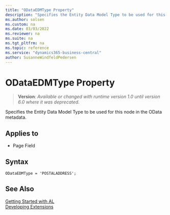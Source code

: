 ```yaml
---
title: "ODataEDMType Property"
description: "Specifies the Entity Data Model Type to be used for this node in the OData metadata."
ms.author: solsen
ms.custom: na
ms.date: 03/03/2022
ms.reviewer: na
ms.suite: na
ms.tgt_pltfrm: na
ms.topic: reference
ms.service: "dynamics365-business-central"
author: SusanneWindfeldPedersen
---
```

[//]: # (START>DO_NOT_EDIT)
[//]: # (IMPORTANT:Do not edit any of the content between here and the END>DO_NOT_EDIT.)
[//]: # (Any modifications should be made in the .xml files in the ModernDev repo.)
# ODataEDMType Property
> **Version**: _Available or changed with runtime version 1.0 until version 6.0 where it was deprecated._

Specifies the Entity Data Model Type to be used for this node in the OData metadata.

## Applies to
-   Page Field

[//]: # (IMPORTANT: END>DO_NOT_EDIT)


## Syntax

```AL
ODataEDMType = 'POSTALADDRESS';
```  

## See Also  
[Getting Started with AL](../devenv-get-started.md)  
[Developing Extensions](../devenv-dev-overview.md)  